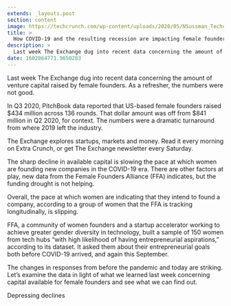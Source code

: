 ```yaml
--- 
extends: _layouts.post 
section: content 
image: https://techcrunch.com/wp-content/uploads/2020/05/NSussman_Techcrunch_Exchange_v3-ORNG.jpg?w=533 
title: > 
  How COVID-19 and the resulting recession are impacting female founders – TechCrunch 
description: > 
  Last week The Exchange dug into recent data concerning the amount of venture capital raised by female founders.In Q3 2020, PitchBook data reported that US-based female founders raised $434 million across 136 rounds.The sharp decline in available capital is slowing the pace at which women are founding new companies in the COVID-19 era.There are other factors at play, new data from the Female Founders Alliance (FFA) indicates, but the funding drought is not helping.Let’s examine the data in light of what we learned last week concerning capital available for female founders and see what we can find out. 
date: 1602864771.9650283 
--- 
```

Last week The Exchange dug into recent data concerning the amount of venture capital raised by female founders. As a refresher, the numbers were not good.

In Q3 2020, PitchBook data reported that US-based female founders raised $434 million across 136 rounds. That dollar amount was off from $841 million in Q2 2020, for context. The numbers were a dramatic turnaround from where 2019 left the industry.

The Exchange explores startups, markets and money. Read it every morning on Extra Crunch, or get The Exchange newsletter every Saturday.

The sharp decline in available capital is slowing the pace at which women are founding new companies in the COVID-19 era. There are other factors at play, new data from the Female Founders Alliance (FFA) indicates, but the funding drought is not helping.

Overall, the pace at which women are indicating that they intend to found a company, according to a group of women that the FFA is tracking longitudinally, is slipping.

FFA, a community of women founders and a startup accelerator working to achieve greater gender diversity in technology, built a sample of 150 women from tech hubs “with high likelihood of having entrepreneurial aspirations,” according to its dataset. It asked them about their entrepreneurial goals both before COVID-19 arrived, and again this September.

The changes in responses from before the pandemic and today are striking. Let’s examine the data in light of what we learned last week concerning capital available for female founders and see what we can find out.

Depressing declines